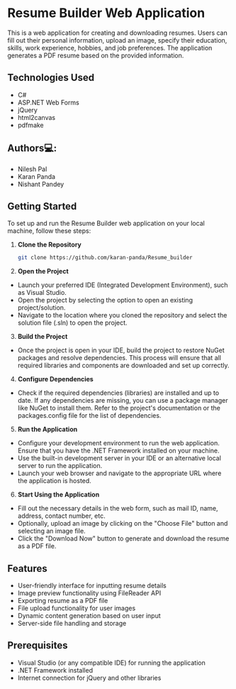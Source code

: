# Resume Builder Web Application
This is a web application for creating and downloading resumes. Users can fill out their personal information, upload an image, specify their education, skills, work experience, hobbies, and job preferences. The application generates a PDF resume based on the provided information.

## Technologies Used
- C#
- ASP.NET Web Forms
- jQuery
- html2canvas
- pdfmake

## Authors💻:
- Nilesh Pal
- Karan Panda
- Nishant Pandey

## Getting Started
To set up and run the Resume Builder web application on your local machine, follow these steps:

1. **Clone the Repository**
   ```bash
   git clone https://github.com/karan-panda/Resume_builder
   ```
2. **Open the Project**
- Launch your preferred IDE (Integrated Development Environment), such as Visual Studio.
- Open the project by selecting the option to open an existing project/solution.
- Navigate to the location where you cloned the repository and select the solution file (.sln) to open the project.

3. **Build the Project**

- Once the project is open in your IDE, build the project to restore NuGet packages and resolve dependencies. This process will ensure that all required libraries and components are downloaded and set up correctly.

4. **Configure Dependencies**

- Check if the required dependencies (libraries) are installed and up to date. If any dependencies are missing, you can use a package manager like NuGet to install them. Refer to the project's documentation or the packages.config file for the list of dependencies.

5. **Run the Application**

- Configure your development environment to run the web application. Ensure that you have the .NET Framework installed on your machine.
- Use the built-in development server in your IDE or an alternative local server to run the application.
- Launch your web browser and navigate to the appropriate URL where the application is hosted.

6. **Start Using the Application**

- Fill out the necessary details in the web form, such as mail ID, name, address, contact number, etc.
- Optionally, upload an image by clicking on the "Choose File" button and selecting an image file.
- Click the "Download Now" button to generate and download the resume as a PDF file.

## Features
- User-friendly interface for inputting resume details
- Image preview functionality using FileReader API
- Exporting resume as a PDF file
- File upload functionality for user images
- Dynamic content generation based on user input
- Server-side file handling and storage

## Prerequisites
- Visual Studio (or any compatible IDE) for running the application
- .NET Framework installed
- Internet connection for jQuery and other libraries

